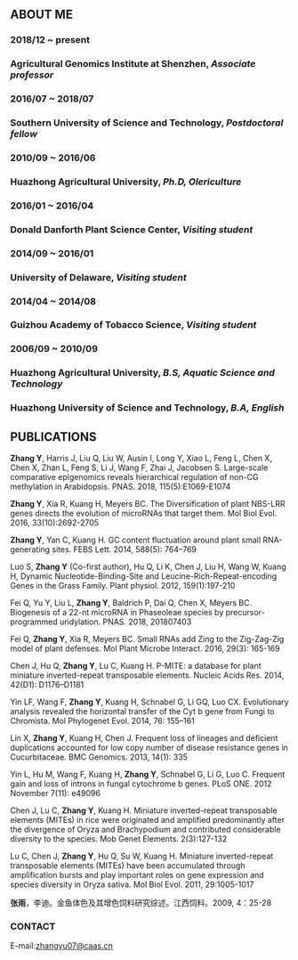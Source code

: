 ## ABOUT ME

### 2018/12 ~ present
### Agricultural Genomics Institute at Shenzhen, *Associate professor*

### 2016/07 ~ 2018/07
### Southern University of Science and Technology, *Postdoctoral fellow*

### 2010/09 ~ 2016/06
### Huazhong Agricultural University, *Ph.D, Olericulture*

### 2016/01 ~ 2016/04
### Donald Danforth Plant Science Center, *Visiting student*

### 2014/09 ~ 2016/01
### University of Delaware, *Visiting student*

### 2014/04 ~ 2014/08
### Guizhou Academy of Tobacco Science, *Visiting student*

### 2006/09 ~ 2010/09
### Huazhong Agricultural University, *B.S, Aquatic Science and Technology*
### Huazhong University of Science and Technology, *B.A, English*


## PUBLICATIONS

**Zhang Y**, Harris J, Liu Q, Liu W, Ausin I, Long Y, Xiao L, Feng L, Chen X, Chen X, Zhan L, Feng S, Li J, Wang F, Zhai J, Jacobsen S. Large-scale comparative epigenomics reveals hierarchical regulation of non-CG methylation in Arabidopsis. PNAS. 2018, 115(5):E1069-E1074 

**Zhang Y**, Xia R, Kuang H, Meyers BC. The Diversification of plant NBS-LRR genes directs the evolution of microRNAs that target them. Mol Biol Evol. 2016, 33(10):2692-2705

**Zhang Y**, Yan C, Kuang H. GC content fluctuation around plant small RNA-generating sites. FEBS Lett. 2014, 588(5): 764–769

Luo S, **Zhang Y** (Co-first author), Hu Q, Li K, Chen J, Liu H, Wang W, Kuang H, Dynamic Nucleotide-Binding-Site and Leucine-Rich-Repeat-encoding Genes in the Grass Family. Plant physiol. 2012, 159(1):197-210

Fei Q, Yu Y, Liu L, **Zhang Y**, Baldrich P, Dai Q, Chen X, Meyers BC. Biogenesis of a 22-nt microRNA in Phaseoleae species by precursor-programmed uridylation. PNAS. 2018, 201807403

Fei Q, **Zhang Y**, Xia R, Meyers BC. Small RNAs add Zing to the Zig-Zag-Zig model of plant defenses. Mol Plant Microbe Interact. 2016, 29(3): 165-169

Chen J, Hu Q, **Zhang Y**, Lu C, Kuang H. P-MITE: a database for plant miniature inverted-repeat transposable elements. Nucleic Acids Res. 2014, 42(D1): D1176–D1181

Yin LF, Wang F, **Zhang Y**, Kuang H, Schnabel G, Li GQ, Luo CX. Evolutionary analysis revealed the horizontal transfer of the Cyt b gene from Fungi to Chromista. Mol Phylogenet Evol. 2014, 76: 155–161

Lin X, **Zhang Y**, Kuang H, Chen J. Frequent loss of lineages and deficient duplications accounted for low copy number of disease resistance genes in Cucurbitaceae. BMC Genomics. 2013, 14(1): 335

Yin L, Hu M, Wang F, Kuang H, **Zhang Y**, Schnabel G, Li G, Luo C. Frequent gain and loss of introns in fungal cytochrome b genes. PLoS ONE. 2012 November 7(11): e49096

Chen J, Lu C, **Zhang Y**, Kuang H. Miniature inverted-repeat transposable elements (MITEs) in rice were originated and amplified predominantly after the divergence of Oryza and Brachypodium and contributed considerable diversity to the species. Mob Genet Elements. 2(3):127-132

Lu C, Chen J, **Zhang Y**, Hu Q, Su W, Kuang H. Miniature inverted-repeat transposable elements (MITEs) have been accumulated through amplification bursts and play important roles on gene expression and species diversity in Oryza sativa. Mol Biol Evol. 2011, 29:1005-1017

**张雨**，李迪。金鱼体色及其增色饲料研究综述。江西饲料。2009, 4：25-28


### CONTACT
E-mail:zhangyu07@caas.cn
